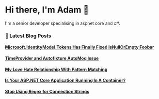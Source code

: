 # Hi there, I'm Adam 👋

I'm a senior developer specialising in aspnet core and c#.

### 📙 Latest Blog Posts
<!--START_SECTION:feed-->
#### [Microsoft.IdentityModel.Tokens Has Finally Fixed IsNullOrEmpty Foobar](https:&#x2F;&#x2F;adamstorr.co.uk&#x2F;blog&#x2F;microsoft.identitymodel.tokens-has-finally-fixed-isnullorempty-foobar&#x2F;)
#### [TimeProvider and Autofixture AutoMoq Issue](https:&#x2F;&#x2F;adamstorr.co.uk&#x2F;blog&#x2F;timeprovider-and-autofixture-automoq-issue&#x2F;)
#### [My Love Hate Relationship With Pattern Matching](https:&#x2F;&#x2F;adamstorr.co.uk&#x2F;blog&#x2F;my-love-hate-relationship-with-pattern-matching&#x2F;)
#### [Is Your ASP.NET Core Application Running In A Container?](https:&#x2F;&#x2F;adamstorr.co.uk&#x2F;blog&#x2F;is-your-aspnet-core-application-running-in-a-container&#x2F;)
#### [Stop Using Regex for Connection Strings](https:&#x2F;&#x2F;adamstorr.co.uk&#x2F;blog&#x2F;stop-using-regex-for-updating-connection-strings&#x2F;)
<!--END_SECTION:feed-->


<!--
**WestDiscGolf/WestDiscGolf** is a ✨ _special_ ✨ repository because its `README.md` (this file) appears on your GitHub profile.

Here are some ideas to get you started:

- 🔭 I’m currently working on ...
- 🌱 I’m currently learning ...
- 👯 I’m looking to collaborate on ...
- 🤔 I’m looking for help with ...
- 💬 Ask me about ...
- 📫 How to reach me: ...
- 😄 Pronouns: ...
- ⚡ Fun fact: ...
-->

